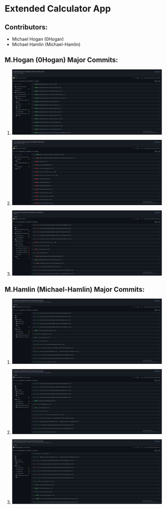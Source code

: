 # Extended Calculator App

## Contributors:
  <ul>
    <li>Michael Hogan (0Hogan)
    <li>Michael Hamlin (Michael-Hamlin)
  </ul>

## M.Hogan (0Hogan) Major Commits:
  <ol>
    <p>
    <li> <img src=images/0Hogan1.png>
    </p>
    <p>
    <li> <img src=images/0Hogan2.png>
    </p>
    <p>
    <li> <img src=images/0Hogan3.png>
    </p>
  </ol>

## M.Hamlin (Michael-Hamlin) Major Commits:
  <ol>
    <p>
    <li> <img src=images/Michael-Hamlin1.png>
    </p>
    <p>
    <li> <img src=images/Michael-Hamlin2.png>
    </p>
    <p>
    <li> <img src=images/Michael-Hamlin3.png>
    </p>
  </ol>
